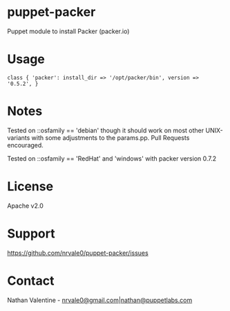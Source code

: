 # puppet-packer

Puppet module to install Packer (packer.io)

# Usage
```puppet
class { 'packer': install_dir => '/opt/packer/bin', version => '0.5.2', }
```

# Notes
Tested on ::osfamily == 'debian' though it should work on most
other UNIX-variants with some adjustments to the params.pp. Pull
Requests encouraged.

Tested on ::osfamily == 'RedHat' and 'windows' with packer version 0.7.2

# License
Apache v2.0

# Support
https://github.com/nrvale0/puppet-packer/issues

# Contact
Nathan Valentine - nrvale0@gmail.com|nathan@puppetlabs.com


